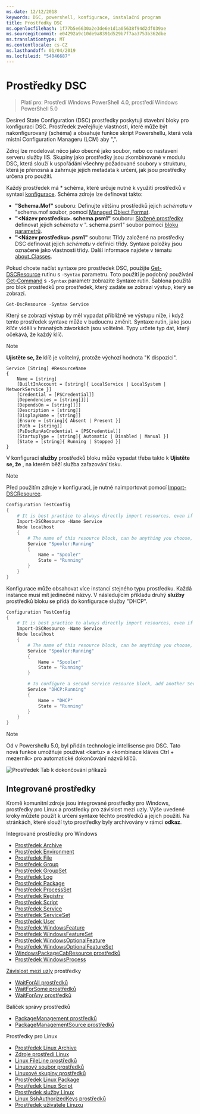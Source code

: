 ```yaml
---
ms.date: 12/12/2018
keywords: DSC, powershell, konfigurace, instalační program
title: Prostředky DSC
ms.openlocfilehash: 1f77b5e6630a2e3de6e1d1a05638f94d2df039ae
ms.sourcegitcommit: e04292a9c10de9a8391d529b7f7aa3753b362dbe
ms.translationtype: MT
ms.contentlocale: cs-CZ
ms.lasthandoff: 01/04/2019
ms.locfileid: "54046687"
---
```

# <a name="dsc-resources"></a>Prostředky DSC

>Platí pro: Prostředí Windows PowerShell 4.0, prostředí Windows PowerShell 5.0

Desired State Configuration (DSC) prostředky poskytují stavební bloky pro konfiguraci DSC. Prostředek zveřejňuje vlastnosti, které může být nakonfigurovaný (schéma) a obsahuje funkce skript Powershellu, která volá místní Configuration Manageru (LCM) aby ",".

Zdroj lze modelovat něco jako obecné jako soubor, nebo co nastavení serveru služby IIS.  Skupiny jako prostředky jsou zkombinované v modulu DSC, která slouží k uspořádání všechny požadované soubory v strukturu, která je přenosná a zahrnuje jejich metadata k určení, jak jsou prostředky určena pro použití.

Každý prostředek má * schéma, které určuje nutné k využití prostředků v syntaxi [konfigurace](../configurations/configurations.md). Schéma zdroje lze definovat takto:

- **"Schema.Mof"** souboru: Definujte většinu prostředků jejich *schématu* v "schema.mof soubor, pomocí [Managed Object Format](/windows/desktop/wmisdk/managed-object-format--mof-).
- **"\<Název prostředku\>. schema.psm1"** souboru: [Složené prostředky](../configurations/compositeConfigs.md) definovat jejich *schématu* v "<ResourceName>. schema.psm1" soubor pomocí [bloku parametrů](/powershell/module/microsoft.powershell.core/about/about_functions?view=powershell-6#functions-with-parameters).
- **"\<Název prostředku\>.psm1"** souboru: Třídy založené na prostředky DSC definovat jejich *schématu* v definici třídy. Syntaxe položky jsou označené jako vlastnosti třídy. Další informace najdete v tématu [about_Classes](/powershell/module/psdesiredstateconfiguration/about/about_classes_and_dsc).

Pokud chcete načíst syntaxe pro prostředek DSC, použijte [Get-DSCResource](/powershell/module/PSDesiredStateConfiguration/Get-DscResource) rutinu s `-Syntax` parametru. Toto použití je podobný používání [Get-Command](/powershell/module/microsoft.powershell.core/get-command) s `-Syntax` parametr zobrazíte Syntaxe rutin. Šablona použitá pro blok prostředků pro prostředek, který zadáte se zobrazí výstup, který se zobrazí.

```powershell
Get-DscResource -Syntax Service
```

Který se zobrazí výstup by měl vypadat přibližně ve výstupu níže, i když tento prostředek syntaxe může v budoucnu změnit. Syntaxe rutin, jako jsou *klíče* viděli v hranatých závorkách jsou volitelné. Typy určete typ dat, který očekává, že každý klíč.

> [!NOTE]
> **Ujistěte se, že** klíč je volitelný, protože výchozí hodnota "K dispozici".

```output
Service [String] #ResourceName
{
    Name = [string]
    [BuiltInAccount = [string]{ LocalService | LocalSystem | NetworkService }]
    [Credential = [PSCredential]]
    [Dependencies = [string[]]]
    [DependsOn = [string[]]]
    [Description = [string]]
    [DisplayName = [string]]
    [Ensure = [string]{ Absent | Present }]
    [Path = [string]]
    [PsDscRunAsCredential = [PSCredential]]
    [StartupType = [string]{ Automatic | Disabled | Manual }]
    [State = [string]{ Running | Stopped }]
}
```

V konfiguraci **služby** prostředků bloku může vypadat třeba takto k **Ujistěte se, že** , na kterém běží služba zařazování tisku.

> [!NOTE]
> Před použitím zdroje v konfiguraci, je nutné naimportovat pomocí [Import-DSCResource](../configurations/import-dscresource.md).

```powershell
Configuration TestConfig
{
    # It is best practice to always directly import resources, even if the resource is a built-in resource.
    Import-DSCResource -Name Service
    Node localhost
    {
        # The name of this resource block, can be anything you choose, as long as it is of type [String] as indicated by the schema.
        Service "Spooler:Running"
        {
            Name = "Spooler"
            State = "Running"
        }
    }
}
```

Konfigurace může obsahovat více instancí stejného typu prostředku. Každá instance musí mít jedinečné názvy. V následujícím příkladu druhý **služby** prostředků bloku se přidá do konfigurace služby "DHCP".

```powershell
Configuration TestConfig
{
    # It is best practice to always directly import resources, even if the resource is a built-in resource.
    Import-DSCResource -Name Service
    Node localhost
    {
        # The name of this resource block, can be anything you choose, as long as it is of type [String] as indicated by the schema.
        Service "Spooler:Running"
        {
            Name = "Spooler"
            State = "Running"
        }

        # To configure a second service resource block, add another Service resource block and use a unique name.
        Service "DHCP:Running"
        {
            Name = "DHCP"
            State = "Running"
        }
    }
}
```

> [!NOTE]
> Od v Powershellu 5.0, byl přidán technologie intellisense pro DSC. Tato nová funkce umožňuje používat \<kartu\> a \<kombinace kláves Ctrl + mezerník\> pro automatické dokončování názvů klíčů.

![Prostředek Tab k dokončování příkazů](../media/resource-tabcompletion.png)

## <a name="built-in-resources"></a>Integrované prostředky

Kromě komunitní zdroje jsou integrované prostředky pro Windows, prostředky pro Linux a prostředky pro závislost mezi uzly. Výše uvedené kroky můžete použít k určení syntaxe těchto prostředků a jejich použití. Na stránkách, které slouží tyto prostředky byly archivovány v rámci **odkaz**.

Integrované prostředky pro Windows

* [Prostředek Archive](../reference/resources/windows/archiveResource.md)
* [Prostředek Environment](../reference/resources/windows/environmentResource.md)
* [Prostředek File](../reference/resources/windows/fileResource.md)
* [Prostředek Group](../reference/resources/windows/groupResource.md)
* [Prostředek GroupSet](../reference/resources/windows/groupSetResource.md)
* [Prostředek Log](../reference/resources/windows/logResource.md)
* [Prostředek Package](../reference/resources/windows/packageResource.md)
* [Prostředek ProcessSet](../reference/resources/windows/ProcessSetResource.md)
* [Prostředek Registry](../reference/resources/windows/registryResource.md)
* [Prostředek Script](../reference/resources/windows/scriptResource.md)
* [Prostředek Service](../reference/resources/windows/serviceResource.md)
* [Prostředek ServiceSet](../reference/resources/windows/serviceSetResource.md)
* [Prostředek User](../reference/resources/windows/userResource.md)
* [Prostředek WindowsFeature](../reference/resources/windows/windowsFeatureResource.md)
* [Prostředek WindowsFeatureSet](../reference/resources/windows/windowsFeatureSetResource.md)
* [Prostředek WindowsOptionalFeature](../reference/resources/windows/windowsOptionalFeatureResource.md)
* [Prostředek WindowsOptionalFeatureSet](../reference/resources/windows/windowsOptionalFeatureSetResource.md)
* [WindowsPackageCabResource prostředků](../reference/resources/windows/windowsPackageCabResource.md)
* [Prostředek WindowsProcess](../reference/resources/windows/windowsProcessResource.md)

[Závislost mezi uzly](../configurations/crossNodeDependencies.md) prostředky

* [WaitForAll prostředků](../reference/resources/windows/waitForAllResource.md)
* [WaitForSome prostředků](../reference/resources/windows/waitForSomeResource.md)
* [WaitForAny prostředků](../reference/resources/windows/waitForAnyResource.md)

Balíček správy prostředků

* [PackageManagement prostředků](../reference/resources/packagemanagement/PackageManagementDscResource.md)
* [PackageManagementSource prostředků](../reference/resources/packagemanagement/PackageManagementSourceDscResource.md)

Prostředky pro Linux

* [Prostředek Linux Archive](../reference/resources/linux/lnxArchiveResource.md)
* [Zdroje prostředí Linux](../reference/resources/linux/lnxEnvironmentResource.md)
* [Linux FileLine prostředků](../reference/resources/linux/lnxFileLineResource.md)
* [Linuxový soubor prostředků](../reference/resources/linux/lnxFileResource.md)
* [Linuxové skupiny prostředků](../reference/resources/linux/lnxGroupResource.md)
* [Prostředek Linux Package](../reference/resources/linux/lnxPackageResource.md)
* [Prostředek Linux Script](../reference/resources/linux/lnxScriptResource.md)
* [Prostředek služby Linux](../reference/resources/linux/lnxServiceResource.md)
* [Linux SshAuthorizedKeys prostředků](../reference/resources/linux/lnxSshAuthorizedKeysResource.md)
* [Prostředek uživatele Linuxu](../reference/resources/linux/lnxUserResource.md)
